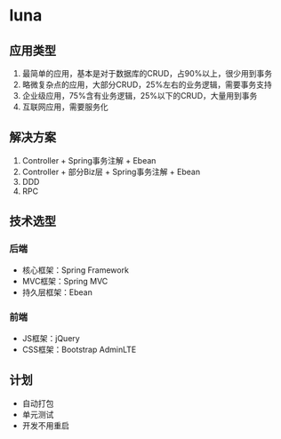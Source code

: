 # luna

## 应用类型
1. 最简单的应用，基本是对于数据库的CRUD，占90%以上，很少用到事务
2. 略微复杂点的应用，大部分CRUD，25%左右的业务逻辑，需要事务支持
3. 企业级应用，75%含有业务逻辑，25%以下的CRUD，大量用到事务
4. 互联网应用，需要服务化

## 解决方案
1. Controller + Spring事务注解 + Ebean
2. Controller + 部分Biz层 + Spring事务注解 + Ebean
3. DDD
4. RPC

## 技术选型
### 后端
* 核心框架：Spring Framework
* MVC框架：Spring MVC
* 持久层框架：Ebean
### 前端
* JS框架：jQuery
* CSS框架：Bootstrap AdminLTE

## 计划
* 自动打包
* 单元测试
* 开发不用重启